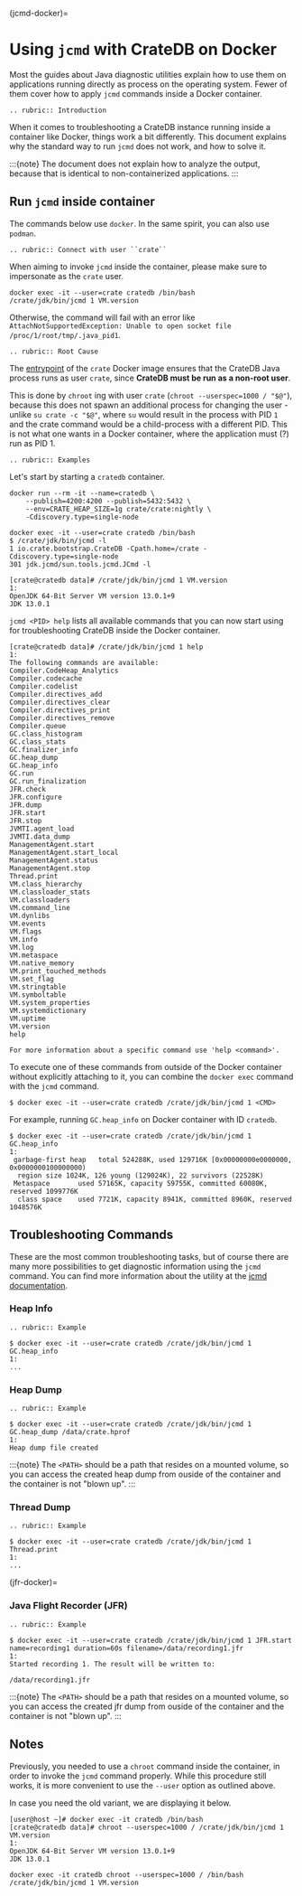 (jcmd-docker)=

# Using `jcmd` with CrateDB on Docker

Most the guides about Java diagnostic utilities explain how to use them on
applications running directly as process on the operating system. Fewer of
them cover how to apply `jcmd` commands inside a Docker container.

```{eval-rst}
.. rubric:: Introduction
```

When it comes to troubleshooting a CrateDB instance running inside a container
like Docker, things work a bit differently.
This document explains why the standard way to run `jcmd` does not work, and
how to solve it.

:::{note}
The document does not explain how to analyze the output, because that is
identical to non-containerized applications.
:::

## Run `jcmd` inside container

The commands below use `docker`. In the same spirit, you can also use
`podman`.

```{eval-rst}
.. rubric:: Connect with user ``crate``
```

When aiming to invoke `jcmd` inside the container, please make sure to
impersonate as the `crate` user.

```console
docker exec -it --user=crate cratedb /bin/bash
/crate/jdk/bin/jcmd 1 VM.version
```

Otherwise, the command will fail with an error like `AttachNotSupportedException:
Unable to open socket file /proc/1/root/tmp/.java_pid1`.

```{eval-rst}
.. rubric:: Root Cause
```

The [entrypoint] of the `crate` Docker image ensures that the CrateDB Java
process runs as user `crate`, since **CrateDB must be run as a non-root
user**.

This is done by `chroot` ing with user `crate` (`chroot --userspec=1000 /
"$@"`), because this does not spawn an additional process for changing the
user - unlike `su crate -c "$@"`, where `su` would result in the process
with PID `1` and the crate command would be a child-process with a different
PID. This is not what one wants in a Docker container, where the application
must (?) run as PID 1.

```{eval-rst}
.. rubric:: Examples
```

Let's start by starting a `cratedb` container.

```console
docker run --rm -it --name=cratedb \
    --publish=4200:4200 --publish=5432:5432 \
    --env=CRATE_HEAP_SIZE=1g crate/crate:nightly \
    -Cdiscovery.type=single-node
```

```console
docker exec -it --user=crate cratedb /bin/bash
$ /crate/jdk/bin/jcmd -l
1 io.crate.bootstrap.CrateDB -Cpath.home=/crate -Cdiscovery.type=single-node
301 jdk.jcmd/sun.tools.jcmd.JCmd -l
```

```console
[crate@cratedb data]# /crate/jdk/bin/jcmd 1 VM.version
1:
OpenJDK 64-Bit Server VM version 13.0.1+9
JDK 13.0.1
```

`jcmd <PID> help` lists all available commands that you can now start using
for troubleshooting CrateDB inside the Docker container.

```console
[crate@cratedb data]# /crate/jdk/bin/jcmd 1 help
1:
The following commands are available:
Compiler.CodeHeap_Analytics
Compiler.codecache
Compiler.codelist
Compiler.directives_add
Compiler.directives_clear
Compiler.directives_print
Compiler.directives_remove
Compiler.queue
GC.class_histogram
GC.class_stats
GC.finalizer_info
GC.heap_dump
GC.heap_info
GC.run
GC.run_finalization
JFR.check
JFR.configure
JFR.dump
JFR.start
JFR.stop
JVMTI.agent_load
JVMTI.data_dump
ManagementAgent.start
ManagementAgent.start_local
ManagementAgent.status
ManagementAgent.stop
Thread.print
VM.class_hierarchy
VM.classloader_stats
VM.classloaders
VM.command_line
VM.dynlibs
VM.events
VM.flags
VM.info
VM.log
VM.metaspace
VM.native_memory
VM.print_touched_methods
VM.set_flag
VM.stringtable
VM.symboltable
VM.system_properties
VM.systemdictionary
VM.uptime
VM.version
help

For more information about a specific command use 'help <command>'.
```

To execute one of these commands from outside of the Docker container without
explicitly attaching to it, you can combine the `docker exec` command with the
`jcmd` command.

```console
$ docker exec -it --user=crate cratedb /crate/jdk/bin/jcmd 1 <CMD>
```

For example, running `GC.heap_info` on Docker container with ID
`cratedb`.

```console
$ docker exec -it --user=crate cratedb /crate/jdk/bin/jcmd 1 GC.heap_info
1:
 garbage-first heap   total 524288K, used 129716K [0x00000000e0000000, 0x0000000100000000)
  region size 1024K, 126 young (129024K), 22 survivors (22528K)
 Metaspace       used 57165K, capacity 59755K, committed 60080K, reserved 1099776K
  class space    used 7721K, capacity 8941K, committed 8960K, reserved 1048576K
```

## Troubleshooting Commands

These are the most common troubleshooting tasks, but of course there are many
more possibilities to get diagnostic information using the `jcmd` command.
You can find more information about the utility at the [jcmd documentation].

### Heap Info

```{eval-rst}
.. rubric:: Example
```

```console
$ docker exec -it --user=crate cratedb /crate/jdk/bin/jcmd 1 GC.heap_info
1:
...
```

### Heap Dump

```{eval-rst}
.. rubric:: Example
```

```console
$ docker exec -it --user=crate cratedb /crate/jdk/bin/jcmd 1 GC.heap_dump /data/crate.hprof
1:
Heap dump file created
```

:::{note}
The `<PATH>` should be a path that resides on a mounted volume, so you can
access the created heap dump from ouside of the container and the container
is not "blown up".
:::

### Thread Dump

```{eval-rst}
.. rubric:: Example
```

```console
$ docker exec -it --user=crate cratedb /crate/jdk/bin/jcmd 1 Thread.print
1:
...
```

(jfr-docker)=

### Java Flight Recorder (JFR)

```{eval-rst}
.. rubric:: Example
```

```console
$ docker exec -it --user=crate cratedb /crate/jdk/bin/jcmd 1 JFR.start name=recording1 duration=60s filename=/data/recording1.jfr
1:
Started recording 1. The result will be written to:

/data/recording1.jfr
```

:::{note}
The `<PATH>` should be a path that resides on a mounted volume, so you can
access the created jfr dump from ouside of the container and the container
is not "blown up".
:::

## Notes

Previously, you needed to use a `chroot` command inside the container, in
order to invoke the `jcmd` command properly. While this procedure still works,
it is more convenient to use the `--user` option as outlined above.

In case you need the old variant, we are displaying it below.

```console
[user@host ~]# docker exec -it cratedb /bin/bash
[crate@cratedb data]# chroot --userspec=1000 / /crate/jdk/bin/jcmd 1 VM.version
1:
OpenJDK 64-Bit Server VM version 13.0.1+9
JDK 13.0.1
```

```console
docker exec -it cratedb chroot --userspec=1000 / /bin/bash
/crate/jdk/bin/jcmd 1 VM.version
```

[entrypoint]: https://github.com/crate/docker-crate/blob/master/docker-entrypoint.sh
[jcmd documentation]: https://docs.oracle.com/en/java/javase/17/docs/specs/man/jcmd.html
